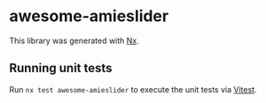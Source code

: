 # awesome-amieslider

This library was generated with [Nx](https://nx.dev).

## Running unit tests

Run `nx test awesome-amieslider` to execute the unit tests via [Vitest](https://vitest.dev/).
